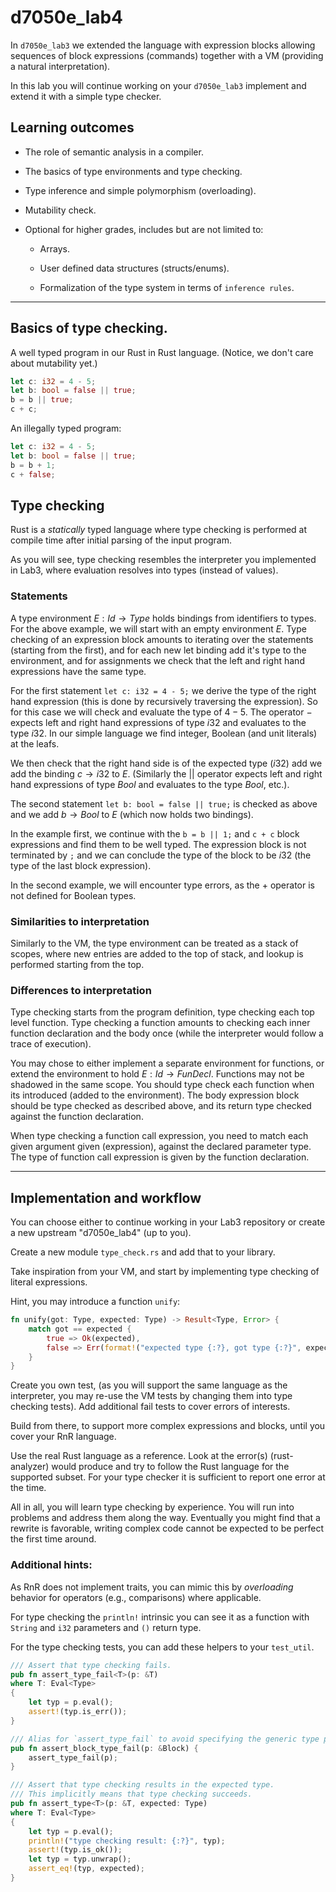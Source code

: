 # d7050e_lab4

In `d7050e_lab3` we extended the language with expression blocks allowing sequences of block expressions (commands) together with a VM (providing a natural interpretation). 

In this lab you will continue working on your `d7050e_lab3` implement and extend it with a simple type checker.

## Learning outcomes

- The role of semantic analysis in a compiler.

- The basics of type environments and type checking.

- Type inference and simple polymorphism (overloading).

- Mutability check.
  
- Optional for higher grades, includes but are not limited to:

  - Arrays.

  - User defined data structures (structs/enums).

  - Formalization of the type system in terms of `inference rules`.
  
---

## Basics of type checking.

A well typed program in our Rust in Rust language. (Notice, we don't care about mutability yet.)

```rust
let c: i32 = 4 - 5;
let b: bool = false || true; 
b = b || true; 
c + c;
```

An illegally typed program:

```rust
let c: i32 = 4 - 5;
let b: bool = false || true; 
b = b + 1; 
c + false;
```

## Type checking

Rust is a *statically* typed language where type checking is performed at compile time after initial parsing of the input program.

As you will see, type checking resembles the interpreter you implemented in Lab3, where evaluation resolves into types (instead of values).

### Statements

A type environment $`E: Id \rightarrow Type`$ holds bindings from identifiers to types. For the above example, we will start with an empty environment $`E`$. Type checking of an expression block amounts to iterating over the statements (starting from the first), and for each new let binding add it's type to the environment, and for assignments we check that the left and right hand expressions have the same type.

For the first statement `let c: i32 = 4 - 5;` we derive the type of the right hand expression (this is done by recursively traversing the expression).  So for this case we will check and evaluate the type of $`4 - 5`$. The operator $`-`$ expects left and right hand expressions of type $`i32`$ and evaluates to the type $`i32`$. In our simple language we find integer, Boolean (and unit literals) at the leafs.

We then check that the right hand side is of the expected type ($`i32`$) add we add the binding $`c \rightarrow i32`$ to $`E`$. (Similarly the $`||`$ operator expects left and right hand expressions of type $`Bool`$ and evaluates to the type $`Bool`$, etc.).

The second statement `let b: bool = false || true;` is checked as above and we add $`b \rightarrow Bool`$ to $`E`$ (which now holds two bindings).

In the example first, we continue with the `b = b || 1;` and `c + c` block expressions and find them to be well typed. The expression block is not terminated by `;` and we can conclude the type of the block to be $`i32`$ (the type of the last block expression).

In the second example, we will encounter type errors, as the $`+`$ operator is not defined for Boolean types.

### Similarities to interpretation

Similarly to the VM, the type environment can be treated as a stack of scopes, where new entries are added to the top of stack, and lookup is performed starting from the top.

### Differences to interpretation

Type checking starts from the program definition, type checking each top level function. Type checking a function amounts to checking each inner function declaration and the body once (while the interpreter would follow a trace of execution). 

You may chose to either implement a separate environment for functions, or extend the environment to hold $`E: Id \rightarrow FunDecl`$. Functions may not be shadowed in the same scope. You should type check each function when its introduced (added to the environment). The body expression block should be type checked as described above, and its return type checked against the function declaration.

When type checking a function call expression, you need to match each given argument given (expression), against the declared parameter type. The type of function call expression is given by the function declaration.

---

## Implementation and workflow

You can choose either to continue working in your Lab3 repository or create a new upstream "d7050e_lab4" (up to you).

Create a new module `type_check.rs` and add that to your library.

Take inspiration from your VM, and start by implementing type checking of literal expressions. 

Hint, you may introduce a function `unify`:

```rust
fn unify(got: Type, expected: Type) -> Result<Type, Error> {
    match got == expected {
        true => Ok(expected),
        false => Err(format!("expected type {:?}, got type {:?}", expected, got)),
    }
}
```

Create you own test, (as you will support the same language as the interpreter, you may re-use the VM tests by changing them into type checking tests). Add additional fail tests to cover errors of interests.

Build from there, to support more complex expressions and blocks, until you cover your RnR language.

Use the real Rust language as a reference. Look at the error(s) (rust-analyzer) would produce and try to follow the Rust language for the supported subset. For your type checker it is sufficient to report one error at the time.

All in all, you will learn type checking by experience. You will run into problems and address them along the way. Eventually you might find that a rewrite is favorable, writing complex code cannot be expected to be perfect the first time around. 

### Additional hints:

As RnR does not implement traits, you can mimic this by *overloading* behavior for operators (e.g., comparisons) where applicable.

For type checking the `println!` intrinsic you can see it as a function with `String` and `i32` parameters and `()` return type.

For the type checking tests, you can add these helpers to your `test_util`.

```rust
/// Assert that type checking fails.
pub fn assert_type_fail<T>(p: &T)
where T: Eval<Type>
{
    let typ = p.eval();
    assert!(typ.is_err());
}

/// Alias for `assert_type_fail` to avoid specifying the generic type parameter.
pub fn assert_block_type_fail(p: &Block) {
    assert_type_fail(p);
}

/// Assert that type checking results in the expected type.
/// This implicitly means that type checking succeeds.
pub fn assert_type<T>(p: &T, expected: Type)
where T: Eval<Type>
{
    let typ = p.eval();
    println!("type checking result: {:?}", typ);
    assert!(typ.is_ok());
    let typ = typ.unwrap();
    assert_eq!(typ, expected);
}
```
